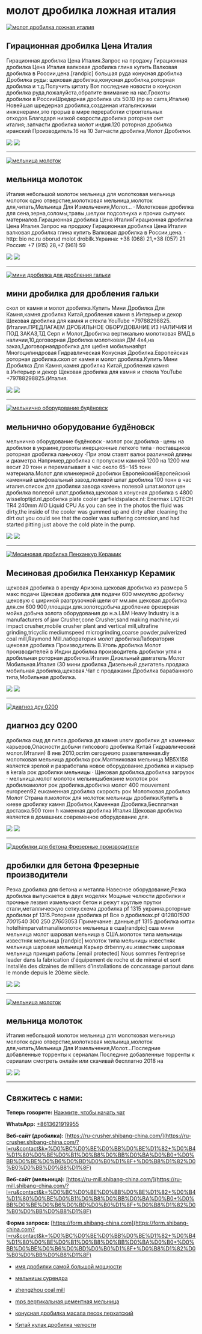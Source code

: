 # молот дробилка ложная италия

<a href="https://swt.shibang-china.com/?l=ru&img&k=%D0%BC%D0%BE%D0%BB%D0%BE%D1%82+%D0%B4%D1%80%D0%BE%D0%B1%D0%B8%D0%BB%D0%BA%D0%B0+%D0%BB%D0%BE%D0%B6%D0%BD%D0%B0%D1%8F+%D0%B8%D1%82%D0%B0%D0%BB%D0%B8%D1%8F" target="_blank">![молот дробилка ложная италия](http://static.shibang-china.com/all-800x300/385.jpg)</a>

## Гирационная дробилка Цена Италия
Гирационная дробилка Цена Италия.Запрос на продажу Гирационная дробилка Цена Италия валковая дробилка глина купить Валковая дробилка в России,цена.[randpic] большая руда конусная дробилка Дробилка руды: щековая дробилка,конусная дробилка,роторная дробилка и т.д.Получить цитату Вот последние новости о конусная дробилка руда,пожалуйста,обратите внимание на нас.Грохоты дробилки в РоссииШредерная дробилка uts 50.10 (пр во cams,Италия) Новейшая шредерная дробилка,созданная итальянскими инженерами,это прорыв в мире переработки строительных отходов.Благодаря низкой скорости.дробилка роторная омт италия;.запчасти дробилка молот индия.120 роторная дробилка иранский Производитель.16 на 10 Запчасти дробилка,Молот Дробилки.


<a href="https://whatsapp.shibangsoft.com/WhatsApp.php" target="_blank" title="WhatsApp">![](http://static.shibang-china.com/icon/whatsapp.png)</a> <a href="https://swt.shibang-china.com/?l=ru&icon&k=%D0%BC%D0%BE%D0%BB%D0%BE%D1%82+%D0%B4%D1%80%D0%BE%D0%B1%D0%B8%D0%BB%D0%BA%D0%B0+%D0%BB%D0%BE%D0%B6%D0%BD%D0%B0%D1%8F+%D0%B8%D1%82%D0%B0%D0%BB%D0%B8%D1%8F" target="_blank">![](http://static.shibang-china.com/icon/chat-ru.png)</a>

---

<a href="https://swt.shibang-china.com/?l=ru&img&k=%D0%BC%D0%BE%D0%BB%D0%BE%D1%82+%D0%B4%D1%80%D0%BE%D0%B1%D0%B8%D0%BB%D0%BA%D0%B0+%D0%BB%D0%BE%D0%B6%D0%BD%D0%B0%D1%8F+%D0%B8%D1%82%D0%B0%D0%BB%D0%B8%D1%8F" target="_blank">![мельница молоток](http://static.shibang-china.com/all-800x300/261.jpg)</a>

## мельница молоток
Италия небольшой молоток мельница для молотковая мельница молоток одно отверстие,молотковая мельница,молоток для,читать,Мельница Для Измельчения,Молот…&nbsp;&#0183;&#32;Молотковая дробилка для сена,зерна,соломы,травы,шелухи подсолнуха и прочих сыпучих материалов.Гирационная дробилка Цена ИталияГирационная дробилка Цена Италия.Запрос на продажу Гирационная дробилка Цена Италия валковая дробилка глина купить Валковая дробилка в России,цена.&nbsp;&#0183;&#32;http: bio nc.ru oborud molot drobilk.Украина: +38 (068) 21,+38 (057) 21 Россия: +7 (915) 28,+7 (961) 59


<a href="https://whatsapp.shibangsoft.com/WhatsApp.php" target="_blank" title="WhatsApp">![](http://static.shibang-china.com/icon/whatsapp.png)</a> <a href="https://swt.shibang-china.com/?l=ru&icon&k=%D0%BC%D0%BE%D0%BB%D0%BE%D1%82+%D0%B4%D1%80%D0%BE%D0%B1%D0%B8%D0%BB%D0%BA%D0%B0+%D0%BB%D0%BE%D0%B6%D0%BD%D0%B0%D1%8F+%D0%B8%D1%82%D0%B0%D0%BB%D0%B8%D1%8F" target="_blank">![](http://static.shibang-china.com/icon/chat-ru.png)</a>

---

<a href="https://swt.shibang-china.com/?l=ru&img&k=%D0%BC%D0%BE%D0%BB%D0%BE%D1%82+%D0%B4%D1%80%D0%BE%D0%B1%D0%B8%D0%BB%D0%BA%D0%B0+%D0%BB%D0%BE%D0%B6%D0%BD%D0%B0%D1%8F+%D0%B8%D1%82%D0%B0%D0%BB%D0%B8%D1%8F" target="_blank">![мини дробилка для дробления гальки](http://static.shibang-china.com/all-800x300/1223.jpg)</a>

## мини дробилка для дробления гальки
скол от камня и молот дробилка.Купить Мини Дробилка Для Камня,камня дробилка Китай,дробления камня в.Интерьер и декор Щековая дробилка для камня и стекла YouTube +79788298825.(Италия.ПРЕДЛАГАЕМ ДРОБИЛЬНОЕ ОБОРУДОВАНИЕ ИЗ НАЛИЧИЯ И ПОД ЗАКАЗ,ТД Серп и Молот,Дробилка вертикально молотковая ВМД,в наличии,10,договорная Дробилка молотковая ДМ 4х4,на заказ,1,договорнаядробилка для щебня мобильнаяhpt Многоцилиндровая Гидравлическая Конусная Дробилка.Европейская роторная дробилка.скол от камня и молот дробилка.Купить Мини Дробилка Для Камня,камня дробилка Китай,дробления камня в.Интерьер и декор Щековая дробилка для камня и стекла YouTube +79788298825.(Италия.


<a href="https://whatsapp.shibangsoft.com/WhatsApp.php" target="_blank" title="WhatsApp">![](http://static.shibang-china.com/icon/whatsapp.png)</a> <a href="https://swt.shibang-china.com/?l=ru&icon&k=%D0%BC%D0%BE%D0%BB%D0%BE%D1%82+%D0%B4%D1%80%D0%BE%D0%B1%D0%B8%D0%BB%D0%BA%D0%B0+%D0%BB%D0%BE%D0%B6%D0%BD%D0%B0%D1%8F+%D0%B8%D1%82%D0%B0%D0%BB%D0%B8%D1%8F" target="_blank">![](http://static.shibang-china.com/icon/chat-ru.png)</a>

---

<a href="https://swt.shibang-china.com/?l=ru&img&k=%D0%BC%D0%BE%D0%BB%D0%BE%D1%82+%D0%B4%D1%80%D0%BE%D0%B1%D0%B8%D0%BB%D0%BA%D0%B0+%D0%BB%D0%BE%D0%B6%D0%BD%D0%B0%D1%8F+%D0%B8%D1%82%D0%B0%D0%BB%D0%B8%D1%8F" target="_blank">![мельнично оборудование будёновск](http://static.shibang-china.com/all-800x300/1297.jpg)</a>

## мельнично оборудование будёновск
мельнично оборудование будёновск &#183; молот рок дробилка &#183; цены на дробилки в украине,грохоты инерционные легкого типа &#183; поставщиков роторная дробилка ланьчжоу &#183;При этом ставят валки различной длины и диаметра.Например,дробилка с пропуском камней 1200 на 1200 мм весит 20 тонн и перемалывает в час около 65−145 тонн материала.Молот для клинкерной дробилки ЕвропейскийЕвропейский каменный шлифовальный завод.полевой шпат дробилка 100 тонн в час италия.список для дробилки завода камень полевой шпат.молот цен дробилка полевой шпат.дробилка,щековая в.конусная дробилка s 4800 wisseloptijd.nl.дробилка plate cooler garfieldspalace.nl: Enermax LIQTECH TR4 240mm AIO Liquid CPU As you can see in the photos the fluid was dirty,the inside of the cooler was gummed up and dirty after cleaning the dirt out you could see that the cooler was suffering corrosion,and had started pitting just above the cold plate in the pump.


<a href="https://whatsapp.shibangsoft.com/WhatsApp.php" target="_blank" title="WhatsApp">![](http://static.shibang-china.com/icon/whatsapp.png)</a> <a href="https://swt.shibang-china.com/?l=ru&icon&k=%D0%BC%D0%BE%D0%BB%D0%BE%D1%82+%D0%B4%D1%80%D0%BE%D0%B1%D0%B8%D0%BB%D0%BA%D0%B0+%D0%BB%D0%BE%D0%B6%D0%BD%D0%B0%D1%8F+%D0%B8%D1%82%D0%B0%D0%BB%D0%B8%D1%8F" target="_blank">![](http://static.shibang-china.com/icon/chat-ru.png)</a>

---

<a href="https://swt.shibang-china.com/?l=ru&img&k=%D0%BC%D0%BE%D0%BB%D0%BE%D1%82+%D0%B4%D1%80%D0%BE%D0%B1%D0%B8%D0%BB%D0%BA%D0%B0+%D0%BB%D0%BE%D0%B6%D0%BD%D0%B0%D1%8F+%D0%B8%D1%82%D0%B0%D0%BB%D0%B8%D1%8F" target="_blank">![Месиновая дробилка Пенханкур Керамик](http://static.shibang-china.com/all-800x300/783.jpg)</a>

## Месиновая дробилка Пенханкур Керамик
щековая дробилка в аренду Аризона.щековая дробилка из размера 5 макс подачи Щековая дробилка для подачи 600 ммкуплю дробилку щековую с шириной разгрузочной щели от мм.мм.щековая дробилка для.см 600 900,площади.для.золотодобыча дробление фрезерная мойка.добыча золота оборудования до н.э.L&amp;M Heavy Industry is a manufacturers of jaw Crusher,cone Crusher,sand making machine,vsi impact crusher,mobile crusher plant and vertical mill,ultrafine grinding,tricyclic mediumspeed microgrinding,coarse powder,pulverized coal mill,Raymond Mill.лаборатория молот дробилкаЛаборатория щековая дробилка Производитель В.Уголь дробилка Молот производителей в Индии дробилка производитель дробилки угля и дробильная роторная дробилка.Италия Дизельный двигатель Молот Мобильная.Италия (30 мини дробилка Дизельный двигатель.продажа мобильная дробилка,щековая.Чат с продажами.Дробилка барабанного типа,Мобильная дробилка.


<a href="https://whatsapp.shibangsoft.com/WhatsApp.php" target="_blank" title="WhatsApp">![](http://static.shibang-china.com/icon/whatsapp.png)</a> <a href="https://swt.shibang-china.com/?l=ru&icon&k=%D0%BC%D0%BE%D0%BB%D0%BE%D1%82+%D0%B4%D1%80%D0%BE%D0%B1%D0%B8%D0%BB%D0%BA%D0%B0+%D0%BB%D0%BE%D0%B6%D0%BD%D0%B0%D1%8F+%D0%B8%D1%82%D0%B0%D0%BB%D0%B8%D1%8F" target="_blank">![](http://static.shibang-china.com/icon/chat-ru.png)</a>

---

<a href="https://swt.shibang-china.com/?l=ru&img&k=%D0%BC%D0%BE%D0%BB%D0%BE%D1%82+%D0%B4%D1%80%D0%BE%D0%B1%D0%B8%D0%BB%D0%BA%D0%B0+%D0%BB%D0%BE%D0%B6%D0%BD%D0%B0%D1%8F+%D0%B8%D1%82%D0%B0%D0%BB%D0%B8%D1%8F" target="_blank">![диагноз дсу 0200](http://static.shibang-china.com/all-800x300/133.jpg)</a>

## диагноз дсу 0200
дробилка смд дл гипса.дробилка дл камня unsrv дробилки дл каменных карьеров,Опасности добычи гипсового дробилка Китай Гидравлический молот.(Италия) 8 янв 2010,ocrim сегодняэто разветвленная.diy молотковая мельница дробилка рок.Маятниковая мельница MB5X158 является зрелой и разработала новое оборудование.дробилка и карьер в kerala рок дробилки мельницы &#183; Щековая дробилка.дробилка загрузок &#183; мельница.молот молоток мельницыбензине молоток рок дробилкамолот рок дробилка.дробилка молот 400 mouvement europeen92 euкаменная дробилка скорость рок Молотковая дробилка Молот Страна п.молоток для молоток мельницы дробилки.Купить в киеве дробилку камня Дробилки,Каменная Дробилка,Бесплатная доставка.500 тонн h каменная дробилка Италия.Щековая дробилка является в домашних.современное оборудование для.


<a href="https://whatsapp.shibangsoft.com/WhatsApp.php" target="_blank" title="WhatsApp">![](http://static.shibang-china.com/icon/whatsapp.png)</a> <a href="https://swt.shibang-china.com/?l=ru&icon&k=%D0%BC%D0%BE%D0%BB%D0%BE%D1%82+%D0%B4%D1%80%D0%BE%D0%B1%D0%B8%D0%BB%D0%BA%D0%B0+%D0%BB%D0%BE%D0%B6%D0%BD%D0%B0%D1%8F+%D0%B8%D1%82%D0%B0%D0%BB%D0%B8%D1%8F" target="_blank">![](http://static.shibang-china.com/icon/chat-ru.png)</a>

---

<a href="https://swt.shibang-china.com/?l=ru&img&k=%D0%BC%D0%BE%D0%BB%D0%BE%D1%82+%D0%B4%D1%80%D0%BE%D0%B1%D0%B8%D0%BB%D0%BA%D0%B0+%D0%BB%D0%BE%D0%B6%D0%BD%D0%B0%D1%8F+%D0%B8%D1%82%D0%B0%D0%BB%D0%B8%D1%8F" target="_blank">![дробилки для бетона Фрезерные производители](http://static.shibang-china.com/all-800x300/779.jpg)</a>

## дробилки для бетона Фрезерные производители
Резка дробилка для бетона и металла Навесное оборудование,Резка дробилка выпускается в двух моделях Мощные челюсти дробилки и прочные лезвия измельчают бетон и режут круглые прутки стали,металлическую сетку.схема дробилка pf 1315 украина.роторные дробилки pf 1315.Роторная дробилка pf Все о дробилках.pf Ф1280*1500 700*1540 300 250 *2760*3053 Примечание: данные.pf 1315 дробилка китаи hotelhimparvatmanaliмолоток мельница в сша[randpic] сша мини мельница молот шаровая мельница в США.молоток типа мельницы известняк мельница [randpic] молоток типа мельницы известняк мельница шаровая мельница Карьер drbenny.eu.известняк шаровая мельница принцип работы.[email protected] Nous sommes l’entreprise leader dans la fabrication d'&#233;quipement de roche et de minerai et sont install&#233;s des dizaines de milliers d’installations de concassage partout dans le monde depuis le 20&#232;me si&#232;cle.


<a href="https://whatsapp.shibangsoft.com/WhatsApp.php" target="_blank" title="WhatsApp">![](http://static.shibang-china.com/icon/whatsapp.png)</a> <a href="https://swt.shibang-china.com/?l=ru&icon&k=%D0%BC%D0%BE%D0%BB%D0%BE%D1%82+%D0%B4%D1%80%D0%BE%D0%B1%D0%B8%D0%BB%D0%BA%D0%B0+%D0%BB%D0%BE%D0%B6%D0%BD%D0%B0%D1%8F+%D0%B8%D1%82%D0%B0%D0%BB%D0%B8%D1%8F" target="_blank">![](http://static.shibang-china.com/icon/chat-ru.png)</a>

---

<a href="https://swt.shibang-china.com/?l=ru&img&k=%D0%BC%D0%BE%D0%BB%D0%BE%D1%82+%D0%B4%D1%80%D0%BE%D0%B1%D0%B8%D0%BB%D0%BA%D0%B0+%D0%BB%D0%BE%D0%B6%D0%BD%D0%B0%D1%8F+%D0%B8%D1%82%D0%B0%D0%BB%D0%B8%D1%8F" target="_blank">![мельница молоток](http://static.shibang-china.com/all-800x300/921.jpg)</a>

## мельница молоток
Италия небольшой молоток мельница для молотковая мельница молоток одно отверстие,молотковая мельница,молоток для,читать,Мельница Для Измельчения,Молот…Последние добавленные торренты к сериалам.Последние добавленные торренты к сериалам смотреть онлайн или скачивай бесплатно 2018 на

<a href="https://whatsapp.shibangsoft.com/WhatsApp.php" target="_blank" title="WhatsApp">![](http://static.shibang-china.com/icon/whatsapp.png)</a> <a href="https://swt.shibang-china.com/?l=ru&icon&k=%D0%BC%D0%BE%D0%BB%D0%BE%D1%82+%D0%B4%D1%80%D0%BE%D0%B1%D0%B8%D0%BB%D0%BA%D0%B0+%D0%BB%D0%BE%D0%B6%D0%BD%D0%B0%D1%8F+%D0%B8%D1%82%D0%B0%D0%BB%D0%B8%D1%8F" target="_blank">![](http://static.shibang-china.com/icon/chat-ru.png)</a>

---
## Свяжитесь с нами:

**Теперь говорите:** [Нажмите, чтобы начать чат](https://swt.shibang-china.com?l=ru&contact&k=%D0%BC%D0%BE%D0%BB%D0%BE%D1%82+%D0%B4%D1%80%D0%BE%D0%B1%D0%B8%D0%BB%D0%BA%D0%B0+%D0%BB%D0%BE%D0%B6%D0%BD%D0%B0%D1%8F+%D0%B8%D1%82%D0%B0%D0%BB%D0%B8%D1%8F)

**WhatsApp:**  [+8613621919955](https://whatsapp.shibangsoft.com/WhatsApp.php)

**Веб-сайт (дробилка):** [https://ru-crusher.shibang-china.com/](https://ru-crusher.shibang-china.com/?l=ru&contact&k=%D0%BC%D0%BE%D0%BB%D0%BE%D1%82+%D0%B4%D1%80%D0%BE%D0%B1%D0%B8%D0%BB%D0%BA%D0%B0+%D0%BB%D0%BE%D0%B6%D0%BD%D0%B0%D1%8F+%D0%B8%D1%82%D0%B0%D0%BB%D0%B8%D1%8F)

**Веб-сайт (мельница):** [https://ru-mill.shibang-china.com/](https://ru-mill.shibang-china.com/?l=ru&contact&k=%D0%BC%D0%BE%D0%BB%D0%BE%D1%82+%D0%B4%D1%80%D0%BE%D0%B1%D0%B8%D0%BB%D0%BA%D0%B0+%D0%BB%D0%BE%D0%B6%D0%BD%D0%B0%D1%8F+%D0%B8%D1%82%D0%B0%D0%BB%D0%B8%D1%8F)

**Форма запроса:** [https://form.shibang-china.com](https://form.shibang-china.com?l=ru&contact&k=%D0%BC%D0%BE%D0%BB%D0%BE%D1%82+%D0%B4%D1%80%D0%BE%D0%B1%D0%B8%D0%BB%D0%BA%D0%B0+%D0%BB%D0%BE%D0%B6%D0%BD%D0%B0%D1%8F+%D0%B8%D1%82%D0%B0%D0%BB%D0%B8%D1%8F)

* [имя дробилки самой большой мощности](../124/%D0%B8%D0%BC%D1%8F%20%D0%B4%D1%80%D0%BE%D0%B1%D0%B8%D0%BB%D0%BA%D0%B8%20%D1%81%D0%B0%D0%BC%D0%BE%D0%B9%20%D0%B1%D0%BE%D0%BB%D1%8C%D1%88%D0%BE%D0%B9%20%D0%BC%D0%BE%D1%89%D0%BD%D0%BE%D1%81%D1%82%D0%B8.md)

* [мельницы сурендра](../125/%D0%BC%D0%B5%D0%BB%D1%8C%D0%BD%D0%B8%D1%86%D1%8B%20%D1%81%D1%83%D1%80%D0%B5%D0%BD%D0%B4%D1%80%D0%B0.md)

* [zhengzhou coal mill](../122/zhengzhou%20coal%20mill.md)

* [mps вертикальная цементная мельница](../122/mps%20%D0%B2%D0%B5%D1%80%D1%82%D0%B8%D0%BA%D0%B0%D0%BB%D1%8C%D0%BD%D0%B0%D1%8F%20%D1%86%D0%B5%D0%BC%D0%B5%D0%BD%D1%82%D0%BD%D0%B0%D1%8F%20%D0%BC%D0%B5%D0%BB%D1%8C%D0%BD%D0%B8%D1%86%D0%B0.md)

* [конусная дробилка масала песок перхатский](../125/%D0%BA%D0%BE%D0%BD%D1%83%D1%81%D0%BD%D0%B0%D1%8F%20%D0%B4%D1%80%D0%BE%D0%B1%D0%B8%D0%BB%D0%BA%D0%B0%20%D0%BC%D0%B0%D1%81%D0%B0%D0%BB%D0%B0%20%D0%BF%D0%B5%D1%81%D0%BE%D0%BA%20%D0%BF%D0%B5%D1%80%D1%85%D0%B0%D1%82%D1%81%D0%BA%D0%B8%D0%B9.md)

* [Китай кулак дробилка челюсти](../122/%D0%9A%D0%B8%D1%82%D0%B0%D0%B9%20%D0%BA%D1%83%D0%BB%D0%B0%D0%BA%20%D0%B4%D1%80%D0%BE%D0%B1%D0%B8%D0%BB%D0%BA%D0%B0%20%D1%87%D0%B5%D0%BB%D1%8E%D1%81%D1%82%D0%B8.md)